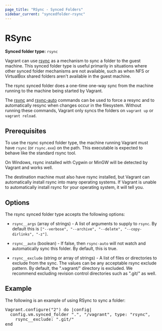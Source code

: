 ```yaml
---
page_title: "RSync - Synced Folders"
sidebar_current: "syncedfolder-rsync"
---
```


# RSync

**Synced folder type:** `rsync`

Vagrant can use [rsync](http://en.wikipedia.org/wiki/Rsync) as a mechanism
to sync a folder to the guest machine. This synced folder type is useful
primarily in situations where other synced folder mechanisms are not available,
such as when NFS or VirtualBox shared folders aren't available in the guest
machine.

The rsync synced folder does a one-time one-way sync from the machine running
to the machine being started by Vagrant.

The [rsync](/v2/cli/rsync.html) and [rsync-auto](/v2/cli/rsync-auto.html)
commands can be used to force a resync and to automatically resync when
changes occur in the filesystem. Without running these commands, Vagrant
only syncs the folders on `vagrant up` or `vagrant reload`.

## Prerequisites

To use the rsync synced folder type, the machine running Vagrant must have
`rsync` (or `rsync.exe`) on the path. This executable is expected to behave
like the standard rsync tool.

On Windows, rsync installed with Cygwin or MinGW will be detected by
Vagrant and works well.

The destination machine must also have rsync installed, but Vagrant
can automatically install rsync into many operating systems. If Vagrant
is unable to automatically install rsync for your operating system,
it will tell you.

## Options

The rsync synced folder type accepts the following options:

* `rsync__args` (array of strings) - A list of arguments to supply
  to `rsync`. By default this is `["--verbose", "--archive", "--delete", "--copy-dirlinks", "-z"]`.

* `rsync__auto` (boolean) - If false, then `rsync-auto` will not
  watch and automatically sync this folder. By default, this is true.

* `rsync__exclude` (string or array of strings) - A list of files or directories
  to exclude from the sync. The values can be any acceptable rsync exclude
  pattern. By default, the ".vagrant/" directory is excluded. We recommend
  excluding revision control directories such as ".git/" as well.

## Example

The following is an example of using RSync to sync a folder:

<pre class="prettyprint">
Vagrant.configure("2") do |config|
  config.vm.synced_folder ".", "/vagrant", type: "rsync",
    rsync__exclude: ".git/"
end
</pre>
